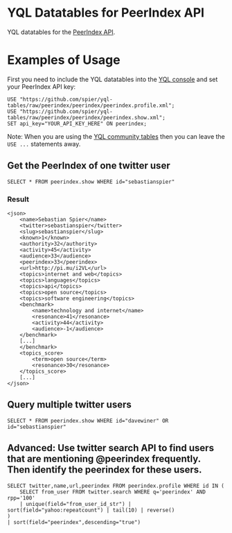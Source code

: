 # YQL Datatables for PeerIndex API

YQL datatables for the [PeerIndex API][peerindex_api].

# Examples of Usage

First you need to include the YQL datatables into the [YQL console][yql_console] and set your PeerIndex API key: 

	USE "https://github.com/spier/yql-tables/raw/peerindex/peerindex/peerindex.profile.xml";  
	USE "https://github.com/spier/yql-tables/raw/peerindex/peerindex/peerindex.show.xml";  
	SET api_key="YOUR_API_KEY_HERE" ON peerindex;
	
Note: When you are using the [YQL community tables][yql_community_tables] then you can leave the `USE ...` statements away.

## Get the PeerIndex of one twitter user

	SELECT * FROM peerindex.show WHERE id="sebastianspier"
	
### Result

	<json>
	    <name>Sebastian Spier</name>
	    <twitter>sebastianspier</twitter>
	    <slug>sebastianspier</slug>
	    <known>1</known>
	    <authority>32</authority>
	    <activity>45</activity>
	    <audience>33</audience>
	    <peerindex>33</peerindex>
	    <url>http://pi.mu/i2VL</url>
	    <topics>internet and web</topics>
	    <topics>languages</topics>
	    <topics>api</topics>
	    <topics>open source</topics>
	    <topics>software engineering</topics>
	    <benchmark>
	        <name>technology and internet</name>
	        <resonance>41</resonance>
	        <activity>44</activity>
	        <audience>-1</audience>
	    </benchmark>
	    [...]
	    </benchmark>
	    <topics_score>
	        <term>open source</term>
	        <resonance>30</resonance>
	    </topics_score>
	    [...]
	</json>	
	
	
## Query multiple twitter users
	
	SELECT * FROM peerindex.show WHERE id="davewiner" OR id="sebastianspier"  
	
## Advanced: Use twitter search API to find users that are mentioning @peerindex frequently. Then identify the peerindex for these users.	

	SELECT twitter,name,url,peerindex FROM peerindex.profile WHERE id IN (
		SELECT from_user FROM twitter.search WHERE q='peerindex' AND rpp='100' 
		| unique(field="from_user_id_str") | sort(field="yahoo:repeatcount") | tail(10) | reverse()
	) 
	| sort(field="peerindex",descending="true")
	
	
[peerindex_api]: http://dev.peerindex.com/docs
[yql_community_tables]: https://developer.yahoo.com/yql/console/?q=show%20tables&env=store://datatables.org/alltableswithkeys	
[yql_console]: https://developer.yahoo.com/yql/console
	